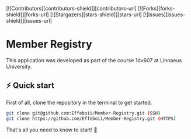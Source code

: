 [![Contributors][contributors-shield]][contributors-url]
[![Forks][forks-shield]][forks-url]
[![Stargazers][stars-shield]][stars-url]
[![Issues][issues-shield]][issues-url]

# Member Registry

This application was developed as part of the course 1dv607 at Linnaeus University.

## ⚡️ Quick start

First of all, clone the repository in the terminal to get started.

```bash
git clone git@github.com:Effeboii/Member-Registry.git (SSH)
git clone https://github.com/Effeboii/Member-Registry.git (HTTPS)
```

That's all you need to know to start! 🎉

